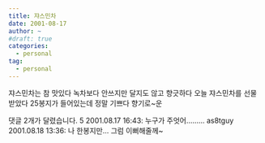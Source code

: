 ```yaml
---
title: 쟈스민차
date: 2001-08-17
author: ~
#draft: true
categories:
  - personal
tag:
  - personal
---
```




쟈스민차는 참 맛있다
녹차보다 안쓰지만 달지도 않고 향긋하다
오늘 쟈스민차를 선물 받았다
25봉지가 들어있는데 정말 기쁘다
향기로~운


 댓글  2개가 달렸습니다.
 5 2001.08.17 16:43: 
누구가 주엇어.........
 as8tguy 2001.08.18 13:36: 
나 한봉지만... 그럼 이뻐해줄께~




